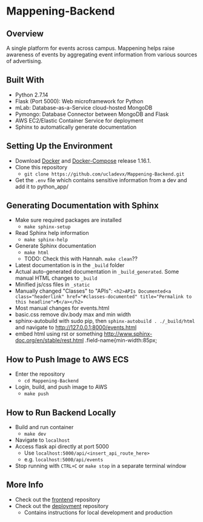# Mappening-Backend

## Overview
A single platform for events across campus. Mappening helps raise awareness of events by aggregating event information from various sources of advertising. 

## Built With
- Python 2.7.14
- Flask (Port 5000): Web microframework for Python
- mLab: Database-as-a-Service cloud-hosted MongoDB
- Pymongo: Database Connector between MongoDB and Flask
- AWS EC2/Elastic Container Service for deployment
- Sphinx to automatically generate documentation

## Setting Up the Environment
- Download [Docker](https://www.docker.com) and [Docker-Compose](https://github.com/docker/compose/releases) release 1.16.1.  
- Clone this repository 
  - `git clone https://github.com/ucladevx/Mappening-Backend.git`
- Get the `.env` file which contains sensitive information from a dev and add it to python_app/

## Generating Documentation with Sphinx
- Make sure required packages are installed
  - `make sphinx-setup`
- Read Sphinx help information
  - `make sphinx-help`
- Generate Sphinx documentation
  - `make html`
  - TODO: Check this with Hannah. `make clean`?? 
- Latest documentation is in the `_build` folder
- Actual auto-generated documentation in `_build_generated`. Some manual HTML changes to `_build`
- Minified js/css files in `_static`
- Manually changed "Classes" to "APIs": `<h2>APIs Documented<a class="headerlink" href="#classes-documented" title="Permalink to this headline">¶</a></h2>`
- Most manual changes for events.html
- basic.css remove div.body max and min width
- sphinx-autobuild with sudo pip, then `sphinx-autobuild . ./_build/html` and navigate to http://127.0.0.1:8000/events.html
- embed html using rst or something http://www.sphinx-doc.org/en/stable/rest.html
.field-name{min-width:85px;


## How to Push Image to AWS ECS
- Enter the repository
  - `cd Mappening-Backend`
- Login, build, and push image to AWS
  - `make push`

## How to Run Backend Locally
- Build and run container
  - `make dev`
- Navigate to `localhost`
- Access flask api directly at port 5000
  - Use `localhost:5000/api/<insert_api_route_here>`
  - e.g. `localhost:5000/api/events`
- Stop running with `CTRL+C` or `make stop` in a separate terminal window

## More Info
- Check out the [frontend](https://github.com/ucladevx/Mappening-Frontend) repository
- Check out the [deployment](https://github.com/ucladevx/Mappening-Deployment) repository
  - Contains instructions for local development and production

